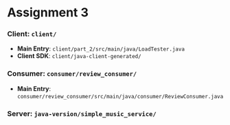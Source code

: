 # Assignment 3

### Client: `client/`
- **Main Entry**: `client/part_2/src/main/java/LoadTester.java`
- **Client SDK**: `client/java-client-generated/`

### Consumer: `consumer/review_consumer/`
- **Main Entry**: `consumer/review_consumer/src/main/java/consumer/ReviewConsumer.java`

### Server: `java-version/simple_music_service/`
